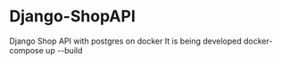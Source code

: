 # Django-ShopAPI
Django Shop API with postgres on docker
It is being developed
docker-compose up --build
